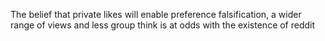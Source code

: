 The belief that private likes will enable preference falsification, a wider range of views and less group think is at odds with the existence of reddit

